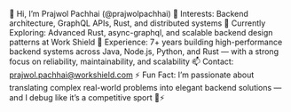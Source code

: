 👋 Hi, I’m Prajwol Pachhai (@prajwolpachhai)
👀 Interests: Backend architecture, GraphQL APIs, Rust, and distributed systems
🌱 Currently Exploring: Advanced Rust, async-graphql, and scalable backend design patterns at Work Shield
💼 Experience: 7+ years building high-performance backend systems across Java, Node.js, Python, and Rust — with a strong focus on reliability, maintainability, and scalability
📫 Contact: prajwol.pachhai@workshield.com
⚡ Fun Fact: I’m passionate about translating complex real-world problems into elegant backend solutions — and I debug like it’s a competitive sport 🔧⚡
